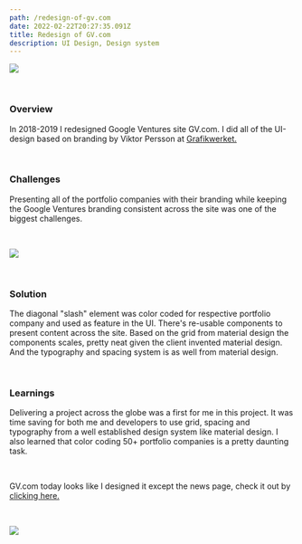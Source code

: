 ```yaml
---
path: /redesign-of-gv.com
date: 2022-02-22T20:27:35.091Z
title: Redesign of GV.com
description: UI Design, Design system
---
```



![](https://www.jakobmagnusson.se/assets/gv-01.png)

<br />

### Overview

In 2018-2019 I redesigned Google Ventures site GV.com. I did all of the UI-design based on branding by Viktor Persson at [Grafikwerket.](https://grafikwerket.com/) 

<br />

### Challenges

Presenting all of the portfolio companies with their branding while keeping the Google Ventures branding consistent across the site was one of the biggest challenges.

<br />

![](https://www.jakobmagnusson.se/assets/gv-02.png)

<br />

### Solution

The diagonal "slash" element was color coded for respective portfolio company and used as feature in the UI. There's re-usable components to present content across the site. Based on the grid from material design the components scales, pretty neat given the client invented material design. And the typography and spacing system is as well from material design.

<br />

### Learnings

Delivering a project across the globe was a first for me in this project. It was time saving for both me and developers to use grid, spacing and typography from a well established design system like material design. I also learned that color coding 50+ portfolio companies is a pretty daunting task. 

<br />

GV.com today looks like I designed it except the news page, check it out by [clicking here.](https://www.gv.com/)

<br />

![](https://www.jakobmagnusson.se/assets/gv-03.png)